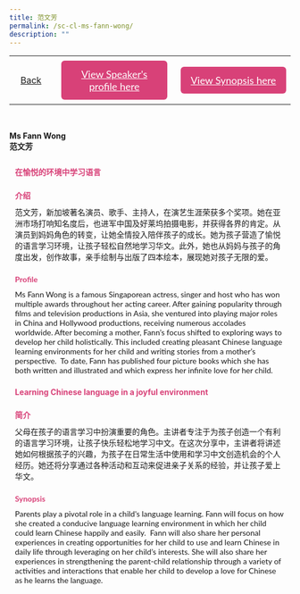 ```yaml
---
title: 范文芳
permalink: /sc-cl-ms-fann-wong/
description: ""
---
```

<style>
  .video-container {
  position: relative;
  width: 100%;
  overflow: hidden;
  padding-top: 56.25%; 
}
.responsive-iframe {
  position: absolute;
  top: 0;
  left: 0;
  bottom: 0;
  right: 0;
  width: 100%;
  height: 100%;
  border: none;
}
.btntop {
    position: fixed;
    float: right;
    bottom: 20px;
    right: 80px;
    z-index: 99;
    boder: none;
    background-color: #3bb9ff;
    cursor: pointer;
    padding: 15px;
    boder-radius: 4px;
    color: #fff;
    font-weight: 600;
}
    .btn1,.btn2{
      font-size: 18px;
    font-family: Lato,sans-serif;
    background-color: #d84178;
    padding: 13px 13px;
    border-radius: 6px;
    text-align: center;
    display: block;
    margin-left: 8px;
  }
  @media only screen and (max-width: 600px){ 
  .btn1,.btn2{
   margin-left: -6px;
    padding: 1px 8px;
  }
  }
   .btn1:hover {
background-color: lightgrey;!important;
}
 .btn2:hover {
background-color: lightgrey;!important;
}
.content a {
margin-bottom:0rem;
text-decoration:none;
}
  img {
height:auto;
max-width:100%;
}
</style>


<table>
  <tbody><tr>   
        <td style="border: none;
  text-align: left;padding: 20px;">
<a href="/chinese-session">Back</a>
</td>
    <td style="border: none;
  text-align: left;padding: 8px;width: 43%;"> <a href="#C1" class="btn1" style="color:#fff;">View Speaker's profile here</a> </td>
    <td style="border: none;
  text-align: left;padding: 8px;width: 43%;">
      <a href="#C2" class="btn2" style="color:#fff;">  View Synopsis here</a>
    </td>
    </tr>
</tbody></table><br>

 <p> <strong>Ms Fann Wong</strong><br>
 <strong>范文芳</strong></p>
  <h4 style="padding-top:12px;margin:10px;color:#d84178;">在愉悦的环境中学习语言</h4>
<h4 id="C1" style="padding-top:12px;margin:10px;color:#d84178;font-family:Lato,sans-serif;">介绍</h4>
<p style="margin:10px;font-family: Lato,sans-serif;">
 范文芳，新加坡著名演员、歌手、主持人，在演艺生涯荣获多个奖项。她在亚洲市场打响知名度后，也进军中国及好莱坞拍摄电影，并获得各界的肯定。从演员到妈妈角色的转变，让她全情投入陪伴孩子的成长。她为孩子营造了愉悦的语言学习环境，让孩子轻松自然地学习华文。此外，她也从妈妈与孩子的角度出发，创作故事，亲手绘制与出版了四本绘本，展现她对孩子无限的爱。</p>
	
 <h4 id="C1" style="padding-top:12px;margin:10px;color:#d84178;font-family:Lato,sans-serif;">Profile</h4>

<p style="margin:10px;font-family: Lato,sans-serif;">
Ms Fann Wong is a famous Singaporean actress, singer and host who has won multiple awards throughout her acting career. After gaining popularity through films and television productions in Asia, she ventured into playing major roles in China and Hollywood productions, receiving numerous accolades worldwide. After becoming a mother, Fann’s focus shifted to exploring ways to develop her child holistically. This included creating pleasant Chinese language learning environments for her child and writing stories from a mother’s perspective. &nbsp;To date, Fann has published four picture books which she has both written and illustrated and which express her infinite love for her child.
</p>

<h4 style="padding-top:12px;margin:10px;color:#d84178;">Learning Chinese language in a joyful environment</h4>

<h4 id="C2" style="padding-top:12px;margin:10px;color:#d84178;font-family:Lato,sans-serif;">简介</h4> 
<p style="margin:10px;font-family: Lato,sans-serif;">
父母在孩子的语言学习中扮演重要的角色。主讲者专注于为孩子创造一个有利的语言学习环境，让孩子快乐轻松地学习中文。在这次分享中，主讲者将讲述她如何根据孩子的兴趣，为孩子在日常生活中使用和学习中文创造机会的个人经历。她还将分享通过各种活动和互动来促进亲子关系的经验，并让孩子爱上华文。</p>
	
<h4 id="C2" style="padding-top:12px;margin:10px;color:#d84178;font-family:Lato,sans-serif;">Synopsis</h4> 
<p style="margin:10px;font-family: Lato,sans-serif;"> Parents play a pivotal role in a child's language learning. Fann will focus on how she created a conducive language learning environment in which her child could learn Chinese happily and easily. &nbsp;Fann will also share her personal experiences in creating opportunities for her child to use and learn Chinese in daily life through leveraging on her child’s interests. She will also share her experiences in strengthening the parent-child relationship through a variety of activities and interactions that enable her child to develop a love for Chinese as he learns the language.
</p>
